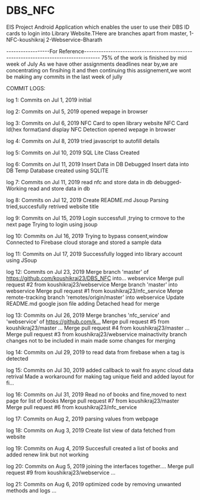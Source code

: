 # DBS_NFC
EIS Project
Android Application which enables the user to use their DBS ID cards to login into Library Website.THere are 
 branches apart from master,
 1-NFC-koushikraj
 2-Webservice-Bharath
 
 ------------------For Reference------------------------------------------------------------------------------------
 75% of the work is finished by mid week of July
 As we have other assignments deadlines near by,we are concentrating on finsihing it and then continuing this assignement,we wont be making any commits in the last week of jully

COMMIT LOGS:

log 1: Commits on Jul 1, 2019
	initial
	
log 2: Commits on Jul 5, 2019
	opened wepage in browser
	
log 3: Commits on Jul 6, 2019
NFC Card to open library website
NFC Card Id(hex format)and display
NFC Detection
opened wepage in browser

log 4: Commits on Jul 8, 2019
	tried javascript to autofill details
	
log 5: Commits on Jul 10, 2019
	SQL Lite Class Created
	
log 6: Commits on Jul 11, 2019
Insert Data in DB Debugged
Insert data into DB
Temp Database created using SQLITE

log 7: Commits on Jul 11, 2019
read nfc and store data in db debugged-Working
read and store data in db

log 8: Commits on Jul 12, 2019
Create README.md
Jsoup Parsing tried,succesfully retrived website title

log 9: Commits on Jul 15, 2019
Login successfull ,trying to crmove to the next page
Trying to login using jsoup

log 10: Commits on Jul 16, 2019
Trying to bypass consent,window
Connected to Firebase cloud storage and stored a sample data

log 11: Commits on Jul 17, 2019
	Successfully logged into library account using JSoup
	
log 12: Commits on Jul 23, 2019
Merge branch 'master' of https://github.com/koushikraj23/DBS_NFC into… webservice
Merge pull request #2 from koushikraj23/webservice 
Merge branch 'master' into webservice
Merge pull request #1 from koushikraj23/nfc_service 
Merge remote-tracking branch 'remotes/origin/master' into webservice
Update README.md
google json file adding
Detached head for merge

log 13: Commits on Jul 26, 2019
Merge branches 'nfc_service' and 'webservice' of https://github.com/k… 
Merge pull request #5 from koushikraj23/master  …
Merge pull request #4 from koushikraj23/master  …
Merge pull request #3 from koushikraj23/webservice 
mainactivity branch changes not to be included in main
made some changes for merging

log 14: Commits on Jul 29, 2019
to read data from firebase when a tag is detected

log 15: Commits on Jul 30, 2019
added callback to wait fro async cloud data retrival
Made a workaround for making tag unique field and added layout for fi… 

log 16: Commits on Jul 31, 2019
Read no of books and fine,moved to next page for list of books
Merge pull request #7 from koushikraj23/master 
Merge pull request #6 from koushikraj23/nfc_service 

log 17: Commits on Aug 2, 2019
	parsing values from webpage
	
log 18: Commits on Aug 3, 2019
	Create list view of data fetched from website
	
log 19: Commits on Aug 4, 2019
	Succesfull created a list of books and added renew link but not working
	
log 20: Commits on Aug 5, 2019
joining the interfaces together....
Merge pull request #9 from koushikraj23/webservice  …

log 21: Commits on Aug 6, 2019
	optimized code by removing unwanted methods and logs  …
